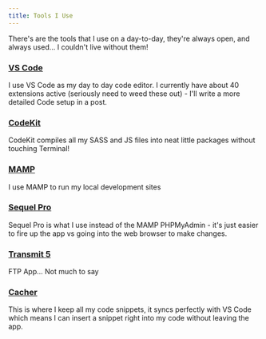 ```yaml
---
title: Tools I Use
---
```

There's are the tools that I use on a day-to-day, they're always open, and always used... I couldn't live without them!


### [VS Code](https://code.visualstudio.com)
I use VS Code as my day to day code editor. I currently have about 40 extensions active (seriously need to weed these out) - I'll write a more detailed Code setup in a post.

### [CodeKit](https://codekitapp.com)
CodeKit compiles all my SASS and JS files into neat little packages without touching Terminal!

### [MAMP](https://www.mamp.info/en/)
I use MAMP to run my local development sites

### [Sequel Pro](https://www.sequelpro.com)
Sequel Pro is what I use instead of the MAMP PHPMyAdmin - it's just easier to fire up the app vs going into the web browser to make changes.

### [Transmit 5](https://www.panic.com/transmit/)
FTP App... Not much to say

### [Cacher](https://cacher.io)
This is where I keep all my code snippets, it syncs perfectly with VS Code which means I can insert a snippet right into my code without leaving the app.
